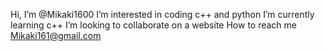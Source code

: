 Hi, I’m @Mikaki1600
I’m interested in coding c++ and python
I’m currently learning c++
I’m looking to collaborate on a website
How to reach me Mikaki161@gmail.com

<!---
Mikaki1600/Mikaki1600 is a ✨ special ✨ repository because its `README.md` (this file) appears on your GitHub profile.
You can click the Preview link to take a look at your changes.
--->

